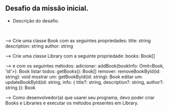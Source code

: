 ## Desafio da missão inicial.
- Descrição do desafio.
<br>

--> Crie uma classe Book com as seguintes propriedades:
title: string
description: string
author: string
<br>

--> Crie uma classe Library com a seguinte propriedade:
books: Book[]
<br>

--> e com os seguintes métodos:
adicionar: addBook(bookInfo: Omit<Book, 'id'>): Book
listar todos: getBooks(): Book[]
remover: removeBookById(id: string): void
mostrar um: getBookById(id: string): Book
editar um: updateBookById(id: string, info: { title?: string, description?: string, author?: string }): Book
<br>

--> Como desenvolvedor(a) que usarei seu programa, devo poder criar Books e Libraries e executar os métodos presentes em Library.
